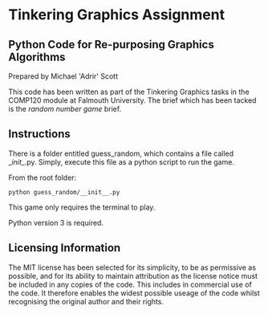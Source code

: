 # Tinkering Graphics Assignment
## Python Code for Re-purposing Graphics Algorithms

Prepared by Michael 'Adrir' Scott

This code has been written as part of the Tinkering Graphics tasks in the COMP120
module at Falmouth University. The brief which has been tacked is the *random number
game* brief.

## Instructions

There is a folder entitled guess_random, which contains a file called \__init__.py. 
Simply, execute this file as a python script to run the game. 

From the root folder:

`python guess_random/__init__.py`

This game only requires the terminal to play.

Python version 3 is required.

## Licensing Information

The MIT license has been selected for its simplicity, to be as permissive as possible,
and for its ability to maintain attribution as the license notice must be included in
any copies of the code. This includes in commercial use of the code. It therefore 
enables the widest possible useage of the code whilst recognising the original author
and their rights.
